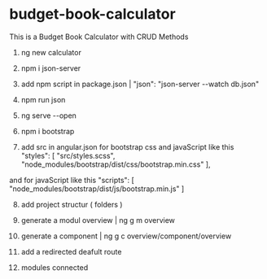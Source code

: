 # budget-book-calculator
This is a Budget Book Calculator with CRUD Methods

1. ng new calculator

2. npm i json-server

3. add npm script in package.json |  "json": "json-server --watch db.json"

4. npm run json

5. ng serve --open

6. npm i bootstrap 

7. add src in angular.json for bootstrap css and javaScript like this  
"styles": [
    "src/styles.scss",
    "node_modules/bootstrap/dist/css/bootstrap.min.css"
],

and for javaScript like this
"scripts": [
    "node_modules/bootstrap/dist/js/bootstrap.min.js"
]

8. add project structur ( folders )

9. generate a modul overview | ng g m overview

10. generate a component | ng g c overview/component/overview

11. add a redirected deafult route

12. modules connected